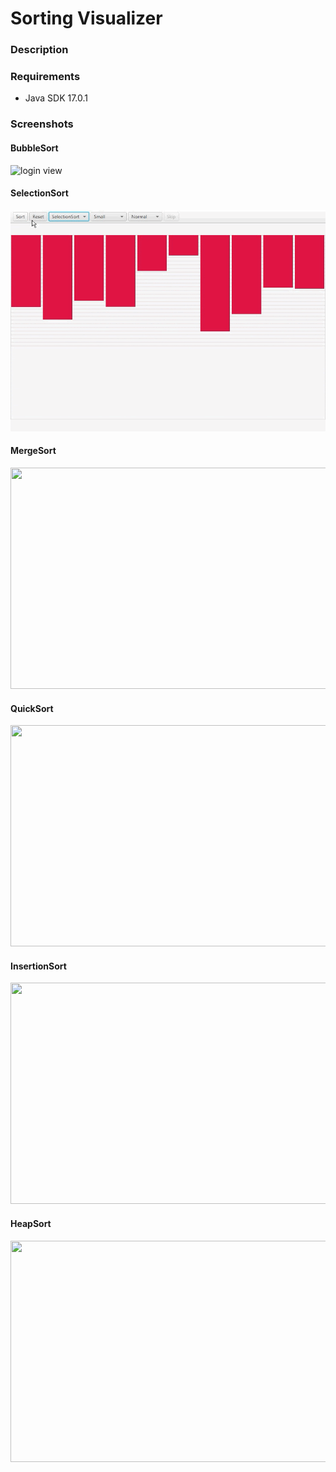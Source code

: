 Sorting Visualizer
==============================================
### Description

### Requirements
* Java SDK 17.0.1




### Screenshots
#### BubbleSort
<img src="src/main/resources/org/manuel/screenshots/BubbleSort.GIF" height="354" alt="login view" width="601" title="login"/> 

#### SelectionSort
<img src="src/main/resources/org/manuel/screenshots/SelectionSort.GIF" height="354" width="601" alt=""/>

#### MergeSort
<img src="src/main/resources/org/manuel/screenshots/MergeSort.GIF" height="354" width="601" alt=""/>


#### QuickSort
<img src="src/main/resources/org/manuel/screenshots/QuickSort.GIF" height="354" width="601" alt=""/>


#### InsertionSort
<img src="src/main/resources/org/manuel/screenshots/InsertionSort.GIF" height="354" width="601" alt=""/>


#### HeapSort
<img src="src/main/resources/org/manuel/screenshots/HeapSort.GIF" height="354" width="601" alt=""/>
